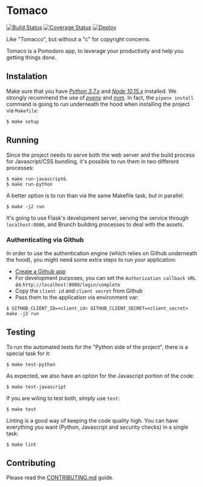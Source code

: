 # Tomaco

[![Build Status](https://travis-ci.org/exa-team/tomaco.svg?branch=master)](https://travis-ci.org/exa-team/tomaco)
[![Coverage Status](https://coveralls.io/repos/github/exa-team/tomaco/badge.svg)](https://coveralls.io/github/exa-team/tomaco)
[![Deploy](https://www.herokucdn.com/deploy/button.svg)](https://heroku.com/deploy)

Like "Tomacco", but without a "c" for copyright concerns.

Tomaco is a Pomodoro app, to leverage your productivity and help you getting things done.

## Instalation

Make sure that you have [_Python 3.7.x_](https://www.python.org/downloads/) and [_Node 10.15.x_](https://nodejs.org/en/download/) installed. We strongly recommend the use of [_pyenv_](https://github.com/pyenv/pyenv) and [_nvm_](https://github.com/nvm-sh/nvm). In fact, the `pipenv install` command is going to run underneath the hood when installing the project via `Makefile`:

```
$ make setup
```

## Running

Since the project needs to serve both the web server and the build process for Javascript/CSS bundling, it's possible to run them in two different processes:

```
$ make run-javascript&
$ make run-python
```

A better option is to run than via the same Makefile task, but in parallel:

```
$ make -j2 run
```

It's going to use Flask's development server, serving the service through `localhost:8080`, and Brunch building processes to deal with the assets.

### Authenticating via Github

In order to use the authentication engine (which relies on Github underneath the hood), you might need some extra steps to run your application:

- [Create a Github app](https://developer.github.com/apps/building-github-apps/creating-a-github-app/)
- For development purposes, you can set the `Authorization callback URL` as `http://localhost:8080/login/complete`
- Copy the `client id` and `client secret` from Github
- Pass them to the application via environment var:

```
$ GITHUB_CLIENT_ID=<client_id> GITHUB_CLIENT_SECRET=<client_secret> make -j2 run
```

## Testing

To run the automated tests for the "Python side of the project", there is a special task for it:

```
$ make test-python
```

As expected, we also have an option for the Javascript portion of the code:

```
$ make test-javascript
```

If you are wiling to test both, simply use `test`:

```
$ make test
```

Linting is a good way of keeping the code quality high. You can have everything you want (Python, Javascript and security checks) in a single task:

```
$ make lint
```

## Contributing

Please read the [CONTRIBUTING.md](CONTRIBUTING.md) guide.
